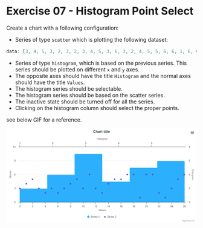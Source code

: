 # Exercise 07 - Histogram Point Select

Create a chart with a following configuration:
* Series of type `scatter` which is plotting the following dataset:
```js
data: [3, 4, 5, 3, 2, 3, 2, 3, 4, 5, 3, 6, 3, 2, 4, 5, 5, 6, 6, 1, 6, 6, 2, 1, 3, 5, 6]
```
* Series of type `histogram`, which is based on the previous series. This series should be plotted on different `x` and `y` axes.
* The opposite axes should have the title `Histogram` and the normal axes should have the title `Values`.
* The histogram series should be selectable.
* The histogram series should be based on the scatter series.
* The inactive state should be turned off for all the series.
* Clicking on the histogram column should select the proper points.

see below GIF for a reference.

![exercise.gif](exercise.gif)